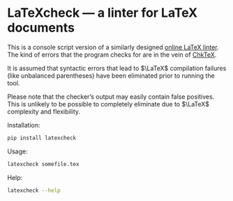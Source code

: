 # LaTeXcheck — a linter for LaTeX documents

This is a console script version of a similarly designed [online LaTeX linter](https://www.dainiak.com/latexcheck/). The kind of errors that the program checks for are in the vein of [ChkTeX](https://ctan.org/pkg/chktex).

It is assumed that syntactic errors that lead to $\LaTeX$ compilation failures (like unbalanced parentheses) have been eliminated prior to running the tool.

Please note that the checker’s output may easily contain false positives. This is unlikely to be possible to completely eliminate due to $\LaTeX$ complexity and flexibility.

Installation:
```bash
pip install latexcheck
```

Usage:
```bash
latexcheck somefile.tex
```

Help:
```bash
latexcheck --help
```
